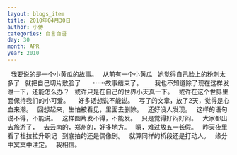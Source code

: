 ```yaml
---
layout: blogs_item
title: 2010年04月30日
author: 小傅
categories: 自言自语
day: 30
month: APR
year: 2010
---
```




&nbsp; 我要说的是一个小黄瓜的故事。
&nbsp; 从前有一个小黄瓜
&nbsp; 她觉得自己脸上的粉刺太多了
&nbsp; 就把自己切片敷脸了
&nbsp;
&nbsp;
&nbsp;&nbsp;⋯⋯故事结束了。
&nbsp;
&nbsp;
&nbsp;
我也不知道除了现在这样发泄一下，还能怎么办？
&nbsp; 或许只是在自己的世界小天真一下。
&nbsp; 或许在这个世界里面保持我们的小可爱。
&nbsp;
&nbsp; 好多话想说不能说。
&nbsp;
写了的文章，放了2天，觉得是心血来潮。
&nbsp; 回想起来，生怕被看见，里面去删除。
&nbsp; 还好没人发现。
&nbsp; 这样的语句说不得，不能说。
&nbsp; 这样图片发不得，不能发。
&nbsp; 只是觉得好闷好闷。
&nbsp; 大家都出去旅游了，
&nbsp; 去云南的，郑州的，好多地方。
&nbsp; 嗯，难过放五一长假。
&nbsp; 昨天夜里看了杜拉拉升职记
&nbsp; 到底拍的还是偶像剧。
&nbsp; 就算同样的桥段还是打动人。
&nbsp; 缘分中冥冥中注定。
&nbsp; 我相信。


